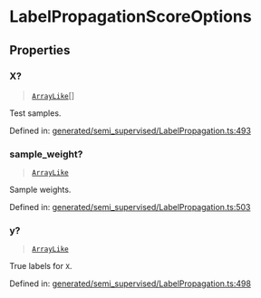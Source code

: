 # LabelPropagationScoreOptions

## Properties

### X?

> [`ArrayLike`](../types/ArrayLike.md)[]

Test samples.

Defined in:  [generated/semi\_supervised/LabelPropagation.ts:493](https://github.com/transitive-bullshit/scikit-learn-ts/blob/122b3c0/packages/sklearn/src/generated/semi_supervised/LabelPropagation.ts#L493)

### sample\_weight?

> [`ArrayLike`](../types/ArrayLike.md)

Sample weights.

Defined in:  [generated/semi\_supervised/LabelPropagation.ts:503](https://github.com/transitive-bullshit/scikit-learn-ts/blob/122b3c0/packages/sklearn/src/generated/semi_supervised/LabelPropagation.ts#L503)

### y?

> [`ArrayLike`](../types/ArrayLike.md)

True labels for `X`.

Defined in:  [generated/semi\_supervised/LabelPropagation.ts:498](https://github.com/transitive-bullshit/scikit-learn-ts/blob/122b3c0/packages/sklearn/src/generated/semi_supervised/LabelPropagation.ts#L498)
